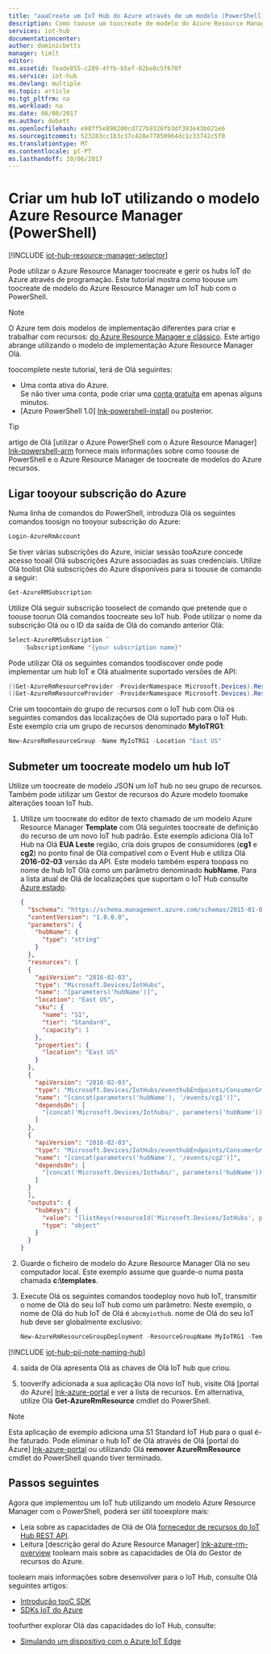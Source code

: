 ```yaml
---
title: "aaaCreate um IoT Hub do Azure através de um modelo (PowerShell) | Microsoft Docs"
description: Como toouse um toocreate de modelo do Azure Resource Manager um IoT Hub com o PowerShell.
services: iot-hub
documentationcenter: 
author: dominicbetts
manager: timlt
editor: 
ms.assetid: 7eade855-c289-4ffb-b5ef-02be8c5f670f
ms.service: iot-hub
ms.devlang: multiple
ms.topic: article
ms.tgt_pltfrm: na
ms.workload: na
ms.date: 08/08/2017
ms.author: dobett
ms.openlocfilehash: e98ff5e898200cd727b9326fb3df393e43b021e6
ms.sourcegitcommit: 523283cc1b3c37c428e77850964dc1c33742c5f0
ms.translationtype: MT
ms.contentlocale: pt-PT
ms.lasthandoff: 10/06/2017
---
```

# <a name="create-an-iot-hub-using-azure-resource-manager-template-powershell"></a>Criar um hub IoT utilizando o modelo Azure Resource Manager (PowerShell)

[!INCLUDE [iot-hub-resource-manager-selector](../../includes/iot-hub-resource-manager-selector.md)]

Pode utilizar o Azure Resource Manager toocreate e gerir os hubs IoT do Azure através de programação. Este tutorial mostra como toouse um toocreate de modelo do Azure Resource Manager um IoT hub com o PowerShell.

> [!NOTE]
> O Azure tem dois modelos de implementação diferentes para criar e trabalhar com recursos: [do Azure Resource Manager e clássico](../azure-resource-manager/resource-manager-deployment-model.md). Este artigo abrange utilizando o modelo de implementação Azure Resource Manager Olá.

toocomplete neste tutorial, terá de Olá seguintes:

* Uma conta ativa do Azure. <br/>Se não tiver uma conta, pode criar uma [conta gratuita][lnk-free-trial] em apenas alguns minutos.
* [Azure PowerShell 1.0] [ lnk-powershell-install] ou posterior.

> [!TIP]
> artigo de Olá [utilizar o Azure PowerShell com o Azure Resource Manager] [ lnk-powershell-arm] fornece mais informações sobre como toouse de PowerShell e o Azure Resource Manager de toocreate de modelos do Azure recursos.

## <a name="connect-tooyour-azure-subscription"></a>Ligar tooyour subscrição do Azure

Numa linha de comandos do PowerShell, introduza Olá os seguintes comandos toosign no tooyour subscrição do Azure:

```powershell
Login-AzureRmAccount
```

Se tiver várias subscrições do Azure, iniciar sessão tooAzure concede acesso tooall Olá subscrições Azure associadas as suas credenciais. Utilize Olá toolist Olá subscrições do Azure disponíveis para si toouse de comando a seguir:

```powershell
Get-AzureRMSubscription
```

Utilize Olá seguir subscrição tooselect de comando que pretende que o toouse toorun Olá comandos toocreate seu IoT hub. Pode utilizar o nome da subscrição Olá ou o ID da saída de Olá do comando anterior Olá:

```powershell
Select-AzureRMSubscription `
    -SubscriptionName "{your subscription name}"
```

Pode utilizar Olá os seguintes comandos toodiscover onde pode implementar um hub IoT e Olá atualmente suportado versões de API:

```powershell
((Get-AzureRmResourceProvider -ProviderNamespace Microsoft.Devices).ResourceTypes | Where-Object ResourceTypeName -eq IoTHubs).Locations
((Get-AzureRmResourceProvider -ProviderNamespace Microsoft.Devices).ResourceTypes | Where-Object ResourceTypeName -eq IoTHubs).ApiVersions
```

Crie um toocontain do grupo de recursos com o IoT hub com Olá os seguintes comandos das localizações de Olá suportado para o IoT Hub. Este exemplo cria um grupo de recursos denominado **MyIoTRG1**:

```powershell
New-AzureRmResourceGroup -Name MyIoTRG1 -Location "East US"
```

## <a name="submit-a-template-toocreate-an-iot-hub"></a>Submeter um toocreate modelo um hub IoT

Utilize um toocreate de modelo JSON um IoT hub no seu grupo de recursos. Também pode utilizar um Gestor de recursos do Azure modelo toomake alterações tooan IoT hub.

1. Utilize um toocreate do editor de texto chamado de um modelo Azure Resource Manager **Template** com Olá seguintes toocreate de definição do recurso de um novo IoT hub padrão. Este exemplo adiciona Olá IoT Hub na Olá **EUA Leste** região, cria dois grupos de consumidores (**cg1** e **cg2**) no ponto final de Olá compatível com o Event Hub e utiliza Olá **2016-02-03** versão da API. Este modelo também espera toopass no nome de hub IoT Olá como um parâmetro denominado **hubName**. Para a lista atual de Olá de localizações que suportam o IoT Hub consulte [Azure estado][lnk-status].

    ```json
    {
      "$schema": "https://schema.management.azure.com/schemas/2015-01-01/deploymentTemplate.json#",
      "contentVersion": "1.0.0.0",
      "parameters": {
        "hubName": {
          "type": "string"
        }
      },
      "resources": [
      {
        "apiVersion": "2016-02-03",
        "type": "Microsoft.Devices/IotHubs",
        "name": "[parameters('hubName')]",
        "location": "East US",
        "sku": {
          "name": "S1",
          "tier": "Standard",
          "capacity": 1
        },
        "properties": {
          "location": "East US"
        }
      },
      {
        "apiVersion": "2016-02-03",
        "type": "Microsoft.Devices/IotHubs/eventhubEndpoints/ConsumerGroups",
        "name": "[concat(parameters('hubName'), '/events/cg1')]",
        "dependsOn": [
          "[concat('Microsoft.Devices/Iothubs/', parameters('hubName'))]"
        ]
      },
      {
        "apiVersion": "2016-02-03",
        "type": "Microsoft.Devices/IotHubs/eventhubEndpoints/ConsumerGroups",
        "name": "[concat(parameters('hubName'), '/events/cg2')]",
        "dependsOn": [
          "[concat('Microsoft.Devices/Iothubs/', parameters('hubName'))]"
        ]
      }
      ],
      "outputs": {
        "hubKeys": {
          "value": "[listKeys(resourceId('Microsoft.Devices/IotHubs', parameters('hubName')), '2016-02-03')]",
          "type": "object"
        }
      }
    }
    ```

2. Guarde o ficheiro de modelo do Azure Resource Manager Olá no seu computador local. Este exemplo assume que guarde-o numa pasta chamada **c:\templates**.

3. Execute Olá os seguintes comandos toodeploy novo hub IoT, transmitir o nome de Olá do seu IoT hub como um parâmetro. Neste exemplo, o nome de Olá do hub IoT de Olá é `abcmyiothub`. nome de Olá do seu IoT hub deve ser globalmente exclusivo:

    ```powershell
    New-AzureRmResourceGroupDeployment -ResourceGroupName MyIoTRG1 -TemplateFile C:\templates\template.json -hubName abcmyiothub
    ```
  [!INCLUDE [iot-hub-pii-note-naming-hub](../../includes/iot-hub-pii-note-naming-hub.md)]

4. saída de Olá apresenta Olá as chaves de Olá IoT hub que criou.

5. tooverify adicionada a sua aplicação Olá novo IoT hub, visite Olá [portal do Azure] [ lnk-azure-portal] e ver a lista de recursos. Em alternativa, utilize Olá **Get-AzureRmResource** cmdlet do PowerShell.

> [!NOTE]
> Esta aplicação de exemplo adiciona uma S1 Standard IoT Hub para o qual é-lhe faturado. Pode eliminar o hub IoT de Olá através de Olá [portal do Azure] [ lnk-azure-portal] ou utilizando Olá **remover AzureRmResource** cmdlet do PowerShell quando tiver terminado.

## <a name="next-steps"></a>Passos seguintes

Agora que implementou um IoT hub utilizando um modelo Azure Resource Manager com o PowerShell, poderá ser útil tooexplore mais:

* Leia sobre as capacidades de Olá de Olá [fornecedor de recursos do IoT Hub REST API][lnk-rest-api].
* Leitura [descrição geral do Azure Resource Manager] [ lnk-azure-rm-overview] toolearn mais sobre as capacidades de Olá do Gestor de recursos do Azure.

toolearn mais informações sobre desenvolver para o IoT Hub, consulte Olá seguintes artigos:

* [Introdução tooC SDK][lnk-c-sdk]
* [SDKs IoT do Azure][lnk-sdks]

toofurther explorar Olá das capacidades do IoT Hub, consulte:

* [Simulando um dispositivo com o Azure IoT Edge][lnk-iotedge]

<!-- Links -->
[lnk-free-trial]: https://azure.microsoft.com/pricing/free-trial/
[lnk-azure-portal]: https://portal.azure.com/
[lnk-status]: https://azure.microsoft.com/status/
[lnk-powershell-install]: /powershell/azure/install-azurerm-ps
[lnk-rest-api]: https://docs.microsoft.com/rest/api/iothub/iothubresource
[lnk-azure-rm-overview]: ../azure-resource-manager/resource-group-overview.md
[lnk-powershell-arm]: ../azure-resource-manager/powershell-azure-resource-manager.md

[lnk-c-sdk]: iot-hub-device-sdk-c-intro.md
[lnk-sdks]: iot-hub-devguide-sdks.md

[lnk-iotedge]: iot-hub-linux-iot-edge-simulated-device.md
